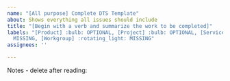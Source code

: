 ```yaml
---
name: "[All purpose] Complete DTS Template"
about: Shows everything all issues should include
title: "[Begin with a verb and summarize the work to be completed]"
labels: "[Product] :bulb: OPTIONAL, [Project] :bulb: OPTIONAL, [Service] :rotating_light:
  MISSING, [Workgroup] :rotating_light: MISSING"
assignees: ''

---
```


Notes - delete after reading:
